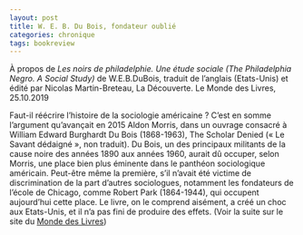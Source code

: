 ```yaml
---
layout: post
title: W. E. B. Du Bois, fondateur oublié
categories: chronique
tags: bookreview
---
```


À propos de <i>Les noirs de philadelphie. Une étude sociale (The Philadelphia Negro. A Social Study)</i> de W.E.B.DuBois, traduit de l’anglais (Etats-Unis) et édité par Nicolas Martin-Breteau,
La Découverte.
Le Monde des Livres, 25.10.2019

Faut-il réécrire l’histoire de la sociologie américaine ? C’est en somme l’argument qu’avançait en 2015 Aldon Morris, dans un ouvrage consacré à William Edward Burghardt Du Bois (1868-1963), The Scholar Denied (« Le Savant dédaigné », non traduit). Du Bois, un des principaux militants de la cause noire des années 1890 aux années 1960, aurait dû occuper, selon Morris, une place bien plus éminente dans le panthéon sociologique américain. Peut-être même la première, s’il n’avait été victime de discrimination de la part d’autres sociologues, notamment les fondateurs de l’école de Chicago, comme Robert Park (1864-1944), qui occupent aujourd’hui cette place. Le livre, on le comprend aisément, a créé un choc aux Etats-Unis, et il n’a pas fini de produire des effets.
(Voir la suite sur le site du [Monde des Livres](https://www.lemonde.fr/livres/article/2019/10/27/les-noirs-de-philadelphie-le-livre-qui-pose-w-e-b-du-bois-en-fondateur-oublie-de-la-sociologie-americaine_6017087_3260.html))
